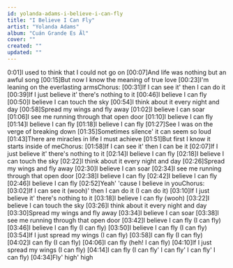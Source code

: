 ```yaml
---
id: yolanda-adams-i-believe-i-can-fly
title: "I Believe I Can Fly"
artist: "Yolanda Adams"
album: "Cuán Grande Es Ãl"
cover: ""
created: ""
updated: ""
---
```


0:01]I used to think that I could not go on
[00:07]And life was nothing but an awful song
[00:15]But now I know the meaning of true love
[00:23]I'm leaning on the everlasting armsChorus:
[00:31]If I can see it' then I can do it
[00:39]If I just believe it' there's nothing to it
[00:46]I believe I can fly
[00:50]I believe I can touch the sky
[00:54]I think about it every night and day
[00:58]Spread my wings and fly away
[01:02]I believe I can soar
[01:06]I see me running through that open door
[01:10]I believe I can fly
[01:14]I believe I can fly
[01:18]I believe I can fly
[01:27]See I was on the verge of breaking down
[01:35]Sometimes silence' it can seem so loud
[01:43]There are miracles in life I must achieve
[01:51]But first I know it starts inside of meChorus:
[01:58]If I can see it' then I can be it
[02:07]If I just believe it' there's nothing to it
[02:14]I believe I can fly
[02:18]I believe I can touch the sky
[02:22]I think about it every night and day
[02:26]Spread my wings and fly away
[02:30]I believe I can soar
[02:34]I see me running through that open door
[02:38]I believe I can fly
[02:42]I believe I can fly
[02:46]I believe I can fly
[02:52]Yeah' 'cause I believe in youChorus:
[03:02]If I can see it (wooh)' then I can do it (I can do it)
[03:10]If I just believe it' there's nothing to it
[03:18]I believe I can fly (wooh)
[03:22]I believe I can touch the sky
[03:26]I think about it every night and day
[03:30]Spread my wings and fly away
[03:34]I believe I can soar
[03:38]I see me running through that open door
[03:42]I believe I can fly (I can fly)
[03:46]I believe I can fly (I can fly)
[03:50]I believe I can fly (I can fly)
[03:54]If I just spread my wings (I can fly)
[03:58]I can fly (I can fly)
[04:02]I can fly (I can fly)
[04:06]I can fly (heh! I can fly)
[04:10]If I just spread my wings (I can fly)
[04:14]I can fly (I can fly' I can fly' I can fly' I can fly)
[04:34]Fly' high' high